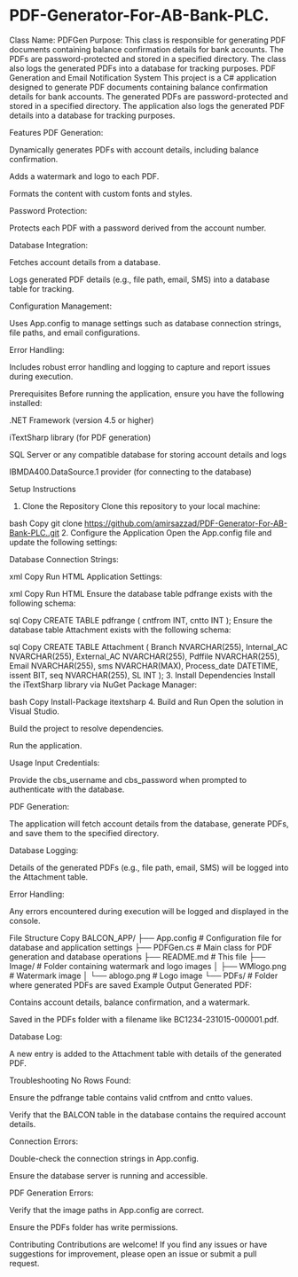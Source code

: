 # PDF-Generator-For-AB-Bank-PLC.
Class Name: PDFGen  Purpose: This class is responsible for generating PDF documents containing balance confirmation details for bank accounts. The PDFs are password-protected and stored in a specified directory. The class also logs the generated PDFs into a database for tracking purposes.
PDF Generation and Email Notification System
This project is a C# application designed to generate PDF documents containing balance confirmation details for bank accounts. The generated PDFs are password-protected and stored in a specified directory. The application also logs the generated PDF details into a database for tracking purposes.

Features
PDF Generation:

Dynamically generates PDFs with account details, including balance confirmation.

Adds a watermark and logo to each PDF.

Formats the content with custom fonts and styles.

Password Protection:

Protects each PDF with a password derived from the account number.

Database Integration:

Fetches account details from a database.

Logs generated PDF details (e.g., file path, email, SMS) into a database table for tracking.

Configuration Management:

Uses App.config to manage settings such as database connection strings, file paths, and email configurations.

Error Handling:

Includes robust error handling and logging to capture and report issues during execution.

Prerequisites
Before running the application, ensure you have the following installed:

.NET Framework (version 4.5 or higher)

iTextSharp library (for PDF generation)

SQL Server or any compatible database for storing account details and logs

IBMDA400.DataSource.1 provider (for connecting to the database)

Setup Instructions
1. Clone the Repository
Clone this repository to your local machine:

bash
Copy
git clone https://github.com/amirsazzad/PDF-Generator-For-AB-Bank-PLC..git
2. Configure the Application
Open the App.config file and update the following settings:

Database Connection Strings:

xml
Copy
<connectionStrings>
  <add name="ConnectionString1" connectionString="Your_Database_Connection_String" />
</connectionStrings>
Run HTML
Application Settings:

xml
Copy
<appSettings>
  <add key="Type" value="Your_Account_Type" />
  <add key="Exclude" value="Excluded_Branches" />
  <add key="CBS" value="Your_CBS_Value" />
  <add key="Unit" value="Your_Unit_Value" />
  <add key="pathpdf" value="Path_To_Save_PDFs" />
  <add key="relativePath" value="Path_To_Watermark_Image" />
  <add key="imageWM_path" value="Path_To_Image_Folder" />
  <add key="relativeURL" value="Path_To_Logo_Image" />
  <add key="imageURL_path" value="Path_To_Logo_Folder" />
</appSettings>
Run HTML
Ensure the database table pdfrange exists with the following schema:

sql
Copy
CREATE TABLE pdfrange (
    cntfrom INT,
    cntto INT
);
Ensure the database table Attachment exists with the following schema:

sql
Copy
CREATE TABLE Attachment (
    Branch NVARCHAR(255),
    Internal_AC NVARCHAR(255),
    External_AC NVARCHAR(255),
    Pdffile NVARCHAR(255),
    Email NVARCHAR(255),
    sms NVARCHAR(MAX),
    Process_date DATETIME,
    issent BIT,
    seq NVARCHAR(255),
    SL INT
);
3. Install Dependencies
Install the iTextSharp library via NuGet Package Manager:

bash
Copy
Install-Package itextsharp
4. Build and Run
Open the solution in Visual Studio.

Build the project to resolve dependencies.

Run the application.

Usage
Input Credentials:

Provide the cbs_username and cbs_password when prompted to authenticate with the database.

PDF Generation:

The application will fetch account details from the database, generate PDFs, and save them to the specified directory.

Database Logging:

Details of the generated PDFs (e.g., file path, email, SMS) will be logged into the Attachment table.

Error Handling:

Any errors encountered during execution will be logged and displayed in the console.

File Structure
Copy
BALCON_APP/
├── App.config                # Configuration file for database and application settings
├── PDFGen.cs                 # Main class for PDF generation and database operations
├── README.md                 # This file
├── Image/                    # Folder containing watermark and logo images
│   ├── WMlogo.png            # Watermark image
│   └── ablogo.png            # Logo image
└── PDFs/                     # Folder where generated PDFs are saved
Example Output
Generated PDF:

Contains account details, balance confirmation, and a watermark.

Saved in the PDFs folder with a filename like BC1234-231015-000001.pdf.

Database Log:

A new entry is added to the Attachment table with details of the generated PDF.

Troubleshooting
No Rows Found:

Ensure the pdfrange table contains valid cntfrom and cntto values.

Verify that the BALCON table in the database contains the required account details.

Connection Errors:

Double-check the connection strings in App.config.

Ensure the database server is running and accessible.

PDF Generation Errors:

Verify that the image paths in App.config are correct.

Ensure the PDFs folder has write permissions.

Contributing
Contributions are welcome! If you find any issues or have suggestions for improvement, please open an issue or submit a pull request.
